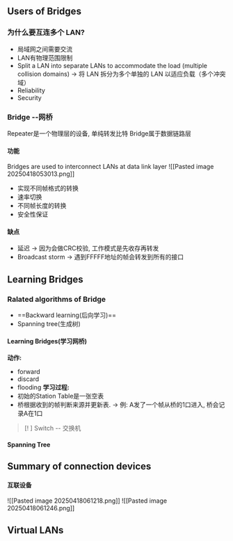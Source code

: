 ## Users of Bridges
### 为什么要互连多个 LAN?
- 局域网之间需要交流
- LAN有物理范围限制
- Split a LAN into separate LANs to accommodate the load (multiple collision domains) -> 将 LAN 拆分为多个单独的 LAN 以适应负载（多个冲突域）
- Reliability
- Security
### Bridge --网桥
Repeater是一个物理层的设备, 单纯转发比特
Bridge属于数据链路层 
#### 功能
Bridges are used to interconnect LANs at data link layer
![[Pasted image 20250418053013.png]]
- 实现不同帧格式的转换
- 速率切换
- 不同帧长度的转换
- 安全性保证
#### 缺点
- 延迟 -> 因为会做CRC校验, 工作模式是先收存再转发
- Broadcast storm -> 遇到FFFFF地址的帧会转发到所有的接口
## Learning Bridges
### Ralated algorithms of Bridge
- ==Backward learning(后向学习)==
- Spanning tree(生成树)
#### Learning Bridges(学习网桥)
**动作:**
- forward
- discard
- flooding
**学习过程:**
- 初始的Station Table是一张空表
- 桥根据收到的帧判断来源并更新表. -> 例: A发了一个帧从桥的1口进入, 桥会记录A在1口

> [! ] Switch -- 交换机

#### Spanning Tree

## Summary of connection devices
#### 互联设备
![[Pasted image 20250418061218.png]]
![[Pasted image 20250418061246.png]]
## Virtual LANs
